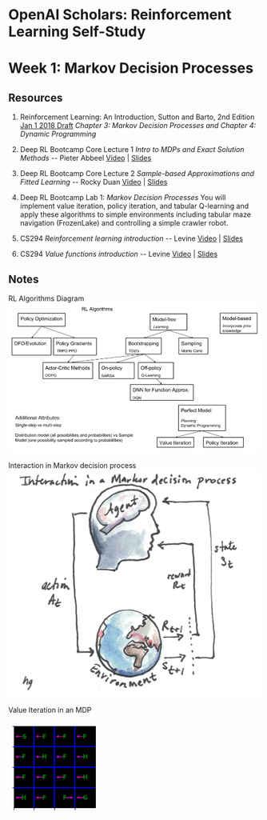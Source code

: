 # OpenAI Scholars: Reinforcement Learning Self-Study
# Week 1: Markov Decision Processes

## Resources
1. Reinforcement Learning: An Introduction, Sutton and Barto, 2nd Edition [Jan 1 2018 Draft](http://incompleteideas.net/book/bookdraft2018jan1.pdf) *Chapter 3: Markov Decision Processes and Chapter 4: Dynamic Programming*

2. Deep RL Bootcamp Core Lecture 1 *Intro to MDPs and Exact Solution Methods* -- Pieter Abbeel  [Video](https://www.youtube.com/watch?v=qaMdN6LS9rA) | [Slides](https://drive.google.com/open?id=0BxXI_RttTZAhVXBlMUVkQ1BVVDQ)       

3. Deep RL Bootcamp Core Lecture 2 *Sample-based Approximations and Fitted Learning* -- Rocky Duan [Video](https://www.youtube.com/watch?v=qO-HUo0LsO4) | [Slides](https://drive.google.com/open?id=0BxXI_RttTZAhREJKRGhDT25OOTA)

4. Deep RL Bootcamp Lab 1: *Markov Decision Processes* You will implement value iteration, policy iteration, and tabular Q-learning and apply these algorithms to simple environments including tabular maze navigation (FrozenLake) and controlling a simple crawler robot.

5. CS294 *Reinforcement learning introduction* -- Levine [Video](https://www.youtube.com/watch?v=PTbxa6GsTWc&index=4&list=PLkFD6_40KJIznC9CDbVTjAF2oyt8_VAe3&t=0s) | [Slides](http://rail.eecs.berkeley.edu/deeprlcourse-fa17/f17docs/lecture_3_rl_intro.pdf)    

6. CS294 *Value functions introduction* -- Levine [Video](https://www.youtube.com/watch?v=k1vNh4rNYec&list=PLkFD6_40KJIznC9CDbVTjAF2oyt8_VAe3&index=7&t=0s) | [Slides](http://rail.eecs.berkeley.edu/deeprlcourse-fa17/f17docs/lecture_6_value_functions.pdf)

## Notes
RL Algorithms Diagram
![alt text](images/rl_algo_diagram.png "RL Algorithms Diagram")

Interaction in Markov decision process
![alt text](images/mdp_brain.png "Markov decision process")

Value Iteration in an MDP

![alt text](images/mdp_valueiteration.gif "Value Iteration in an MDP")


